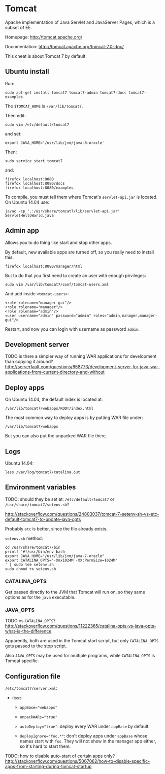 # Tomcat

Apache implementation of Java Servlet and JavaServer Pages,
which is a subset of EE.

Homepage: <http://tomcat.apache.org/>

Documentation: <http://tomcat.apache.org/tomcat-7.0-doc/>

This cheat is about Tomcat 7 by default.

## Ubuntu install

Run:

    sudo apt-get install tomcat7 tomcat7-admin tomcat7-docs tomcat7-examples

The `$TOMCAT_HOME` is `/var/lib/tomcat7`.

Then edit:

    sudo vim /etc/default/tomcat7

and set:

    export JAVA_HOME='/usr/lib/jvm/java-8-oracle'

Then:

    sudo service start tomcat7

and:

    firefox localhost:8080
    firefox localhost:8080/docs
    firefox localhost:8080/examples

To compile, you must tell them where Tomcat's `servlet-api.jar` is located. On Ubuntu 14.04 use:

    javac -cp '.:/usr/share/tomcat7/lib/servlet-api.jar' ServletHelloWorld.java

## Admin app

Allows you to do thing like start and stop other apps.

By default, new available apps are turned off, so you really need to install this.

    firefox localhost:8080/manager/html

But to do that you first need to create an user with enough privileges:

    sudo vim /var/lib/tomcat7/conf/tomcat-users.xml

And add inside `<tomcat-users>`:

    <role rolename="manager-gui"/>
    <role rolename="manager"/>
    <role rolename="admin"/>
    <user username="admin" password="admin" roles="admin,manager,manager-gui"/>

Restart, and now you can login with username as password `admin`.

## Development server

TODO is there a simpler way of running WAR applications for development than copying it around?
<http://serverfault.com/questions/658773/development-server-for-java-war-applications-from-current-directory-and-without>

## Deploy apps

On Ubuntu 14.04, the default index is located at:

    /var/lib/tomcat7/webapps/ROOT/index.html

The most common way to deploy apps is by putting WAR file under:

    /var/lib/tomcat7/webapps

But you can also put the unpacked WAR file there.

## Logs

Ubuntu 14.04:

    less /var/log/tomcat7/catalina.out

## Environment variables

TODO: should they be set at: `/etc/default/tomcat7` or `/usr/share/tomcat7/setenv.sh`?

<http://stackoverflow.com/questions/24803037/tomcat-7-setenv-sh-vs-etc-default-tomcat7-to-update-java-opts>

Probably `etc` is better, since the file already exists.

`setenv.sh` method:

    cd /usr/share/tomcat7/bin
    printf '#!/usr/bin/env bash
    export JAVA_HOME="/usr/lib/jvm/java-7-oracle"
    export CATALINA_OPTS="-Xmx1024M -XX:PermSize=1024M"
    ' | sudo tee setenv.sh
    sudo chmod +x setenv.sh

### CATALINA_OPTS

Get passed directly to the JVM that Tomcat will run on, so they same options as for the `java` executable.

### JAVA_OPTS

TODO vs `CATALINA_OPTS`?
<http://stackoverflow.com/questions/11222365/catalina-opts-vs-java-opts-what-is-the-difference>

Apparently, both are used in the Tomcat start script, but only `CATALINA_OPTS` gets passed to the stop script.

Also `JAVA_OPTS` may be used for multiple programs, while `CATALINA_OPTS` is Tomcat specific.

## Configuration file

`/etc/tomcat7/server.xml`:

-   `Host`:

    -   `appBase="webapps"`

    -   `unpackWARs="true"`

    -   `autoDeploy="true"`: deploy every WAR under `appBase` by default.

    -   `deployIgnore="foo.*"`: don't deploy apps under `appBase` whose names start with `foo`.
        They will not show in the manager app either, so it's hard to start them.

TODO: how to disable auto-start of certain apps only? <http://stackoverflow.com/questions/5067062/how-to-disable-specific-apps-from-starting-during-tomcat-startup>
